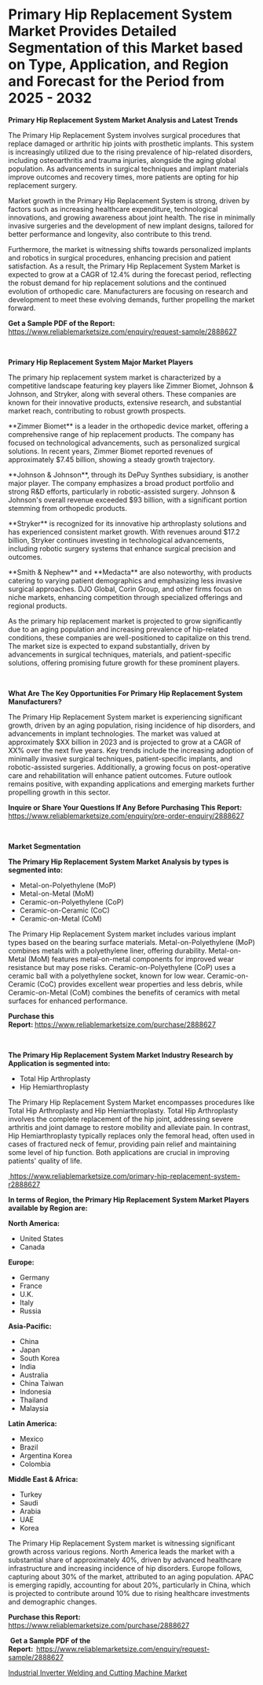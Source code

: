 <p><h1>Primary Hip Replacement System Market Provides Detailed Segmentation of this Market based on Type, Application, and Region and Forecast for the Period from 2025 - 2032</h1></p><p><strong>Primary Hip Replacement System Market Analysis and Latest Trends</strong></p>
<p><p>The Primary Hip Replacement System involves surgical procedures that replace damaged or arthritic hip joints with prosthetic implants. This system is increasingly utilized due to the rising prevalence of hip-related disorders, including osteoarthritis and trauma injuries, alongside the aging global population. As advancements in surgical techniques and implant materials improve outcomes and recovery times, more patients are opting for hip replacement surgery.</p><p>Market growth in the Primary Hip Replacement System is strong, driven by factors such as increasing healthcare expenditure, technological innovations, and growing awareness about joint health. The rise in minimally invasive surgeries and the development of new implant designs, tailored for better performance and longevity, also contribute to this trend. </p><p>Furthermore, the market is witnessing shifts towards personalized implants and robotics in surgical procedures, enhancing precision and patient satisfaction. As a result, the Primary Hip Replacement System Market is expected to grow at a CAGR of 12.4% during the forecast period, reflecting the robust demand for hip replacement solutions and the continued evolution of orthopedic care. Manufacturers are focusing on research and development to meet these evolving demands, further propelling the market forward.</p></p>
<p><strong>Get a Sample PDF of the Report:&nbsp;</strong> <a href="https://www.reliablemarketsize.com/enquiry/request-sample/2888627?utm_campaign=3298&utm_medium=2&utm_source=Github&utm_content=ia&utm_term=14032025&utm_id=primary-hip-replacement-system">https://www.reliablemarketsize.com/enquiry/request-sample/2888627</a></p>
<p>&nbsp;</p>
<p><strong>Primary Hip Replacement System Major Market Players</strong></p>
<p><p>The primary hip replacement system market is characterized by a competitive landscape featuring key players like Zimmer Biomet, Johnson & Johnson, and Stryker, along with several others. These companies are known for their innovative products, extensive research, and substantial market reach, contributing to robust growth prospects.</p><p>**Zimmer Biomet** is a leader in the orthopedic device market, offering a comprehensive range of hip replacement products. The company has focused on technological advancements, such as personalized surgical solutions. In recent years, Zimmer Biomet reported revenues of approximately $7.45 billion, showing a steady growth trajectory.</p><p>**Johnson & Johnson**, through its DePuy Synthes subsidiary, is another major player. The company emphasizes a broad product portfolio and strong R&D efforts, particularly in robotic-assisted surgery. Johnson & Johnson's overall revenue exceeded $93 billion, with a significant portion stemming from orthopedic products.</p><p>**Stryker** is recognized for its innovative hip arthroplasty solutions and has experienced consistent market growth. With revenues around $17.2 billion, Stryker continues investing in technological advancements, including robotic surgery systems that enhance surgical precision and outcomes.</p><p>**Smith & Nephew** and **Medacta** are also noteworthy, with products catering to varying patient demographics and emphasizing less invasive surgical approaches. DJO Global, Corin Group, and other firms focus on niche markets, enhancing competition through specialized offerings and regional products.</p><p>As the primary hip replacement market is projected to grow significantly due to an aging population and increasing prevalence of hip-related conditions, these companies are well-positioned to capitalize on this trend. The market size is expected to expand substantially, driven by advancements in surgical techniques, materials, and patient-specific solutions, offering promising future growth for these prominent players.</p></p>
<p>&nbsp;</p>
<p><strong>What Are The Key Opportunities For Primary Hip Replacement System Manufacturers?</strong></p>
<p><p>The Primary Hip Replacement System market is experiencing significant growth, driven by an aging population, rising incidence of hip disorders, and advancements in implant technologies. The market was valued at approximately $XX billion in 2023 and is projected to grow at a CAGR of XX% over the next five years. Key trends include the increasing adoption of minimally invasive surgical techniques, patient-specific implants, and robotic-assisted surgeries. Additionally, a growing focus on post-operative care and rehabilitation will enhance patient outcomes. Future outlook remains positive, with expanding applications and emerging markets further propelling growth in this sector.</p></p>
<p><strong>Inquire or Share Your Questions If Any Before Purchasing This Report:</strong> <a href="https://www.reliablemarketsize.com/enquiry/pre-order-enquiry/2888627?utm_campaign=3298&utm_medium=2&utm_source=Github&utm_content=ia&utm_term=14032025&utm_id=primary-hip-replacement-system">https://www.reliablemarketsize.com/enquiry/pre-order-enquiry/2888627</a></p>
<p>&nbsp;</p>
<p><strong>Market Segmentation</strong></p>
<p><strong>The Primary Hip Replacement System Market Analysis by types is segmented into:</strong></p>
<p><ul><li>Metal-on-Polyethylene (MoP)</li><li>Metal-on-Metal (MoM)</li><li>Ceramic-on-Polyethylene (CoP)</li><li>Ceramic-on-Ceramic (CoC)</li><li>Ceramic-on-Metal (CoM)</li></ul></p>
<p><p>The Primary Hip Replacement System market includes various implant types based on the bearing surface materials. Metal-on-Polyethylene (MoP) combines metals with a polyethylene liner, offering durability. Metal-on-Metal (MoM) features metal-on-metal components for improved wear resistance but may pose risks. Ceramic-on-Polyethylene (CoP) uses a ceramic ball with a polyethylene socket, known for low wear. Ceramic-on-Ceramic (CoC) provides excellent wear properties and less debris, while Ceramic-on-Metal (CoM) combines the benefits of ceramics with metal surfaces for enhanced performance.</p></p>
<p><strong>Purchase this Report:&nbsp;</strong><a href="https://www.reliablemarketsize.com/purchase/2888627?utm_campaign=3298&utm_medium=2&utm_source=Github&utm_content=ia&utm_term=14032025&utm_id=primary-hip-replacement-system">https://www.reliablemarketsize.com/purchase/2888627</a></p>
<p>&nbsp;</p>
<p><strong>The Primary Hip Replacement System Market Industry Research by Application is segmented into:</strong></p>
<p><ul><li>Total Hip Arthroplasty</li><li>Hip Hemiarthroplasty</li></ul></p>
<p><p>The Primary Hip Replacement System Market encompasses procedures like Total Hip Arthroplasty and Hip Hemiarthroplasty. Total Hip Arthroplasty involves the complete replacement of the hip joint, addressing severe arthritis and joint damage to restore mobility and alleviate pain. In contrast, Hip Hemiarthroplasty typically replaces only the femoral head, often used in cases of fractured neck of femur, providing pain relief and maintaining some level of hip function. Both applications are crucial in improving patients' quality of life.</p></p>
<p><a href="https://www.reliablemarketsize.com/primary-hip-replacement-system-r2888627?utm_campaign=3298&utm_medium=2&utm_source=Github&utm_content=ia&utm_term=14032025&utm_id=primary-hip-replacement-system">&nbsp;https://www.reliablemarketsize.com/primary-hip-replacement-system-r2888627</a></p>
<p><strong>In terms of Region, the Primary Hip Replacement System Market Players available by Region are:</strong></p>
<p>
    <p> <strong> North America: </strong>
        <ul>
            <li>United States</li>
            <li>Canada</li>
        </ul>
        </p> 
    <p> <strong> Europe: </strong>
        <ul>
            <li>Germany</li>
            <li>France</li>
            <li>U.K.</li>
            <li>Italy</li>
            <li>Russia</li>
        </ul>
        </p> 
    <p> <strong> Asia-Pacific: </strong>
        <ul>
            <li>China</li>
            <li>Japan</li>
            <li>South Korea</li>
            <li>India</li>
            <li>Australia</li>
            <li>China Taiwan</li>
            <li>Indonesia</li>
            <li>Thailand</li>
            <li>Malaysia</li>
        </ul>
        </p> 
    <p> <strong> Latin America: </strong>
        <ul>
            <li>Mexico</li>
            <li>Brazil</li>
            <li>Argentina Korea</li>
            <li>Colombia</li>
        </ul>
        </p> 
    <p> <strong> Middle East & Africa: </strong>
        <ul>
            <li>Turkey</li>
            <li>Saudi</li>
            <li>Arabia</li>
            <li>UAE</li>
            <li>Korea</li>
        </ul>
    </p>
    </p>
<p><p>The Primary Hip Replacement System market is witnessing significant growth across various regions. North America leads the market with a substantial share of approximately 40%, driven by advanced healthcare infrastructure and increasing incidence of hip disorders. Europe follows, capturing about 30% of the market, attributed to an aging population. APAC is emerging rapidly, accounting for about 20%, particularly in China, which is projected to contribute around 10% due to rising healthcare investments and demographic changes.</p></p>
<p><strong>Purchase this Report: </strong><a href="https://www.reliablemarketsize.com/purchase/2888627?utm_campaign=3298&utm_medium=2&utm_source=Github&utm_content=ia&utm_term=14032025&utm_id=primary-hip-replacement-system">https://www.reliablemarketsize.com/purchase/2888627</a></p>
<p>&nbsp;<strong>Get a Sample PDF of the Report:&nbsp;&nbsp;</strong><a href="https://www.reliablemarketsize.com/enquiry/request-sample/2888627?utm_campaign=3298&utm_medium=2&utm_source=Github&utm_content=ia&utm_term=14032025&utm_id=primary-hip-replacement-system">https://www.reliablemarketsize.com/enquiry/request-sample/2888627</a></p>
<p><strong></strong></p>
<p><p><a href="https://github.com/nacrehuipie/Market-Research-Report-List-1/blob/main/industrial-inverter-welding-and-cutting-machine-market.md?utm_campaign=3298&utm_medium=2&utm_source=Github&utm_content=ia&utm_term=14032025&utm_id=primary-hip-replacement-system">Industrial Inverter Welding and Cutting Machine Market</a></p></p>
